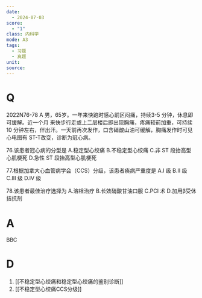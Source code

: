 ```yaml
---
date:
  - 2024-07-03
score:
  - "1"
class: 内科学
mode: A3
tags:
  - 习题
  - 真题
unit: 
source:
---
```


# Q
2022N76-78 A 男，65岁。一年来快跑时感心前区闷痛，持续3-5 分钟，休息即可缓解。近一个月 来快步行走或上二层楼后即出现胸痛，疼痛较前加重，可持续10 分钟左右，伴出汗。一天前再次发作，口含硝酸山油可缓解，胸痛发作时可见心电图有 ST-T改变，诊断为冠心病。

76.该患者冠心病的分型是
A.稳定型心绞痛
B.不稳定型心绞痛
C.非 ST 段抬高型心肌梗死
D.急性 ST 段抬高型心肌梗死

77.根据加拿大心血管病学会（CCS）分级，该患者痪病严重度是
A.I 级
B.II 级
C.III 级
D.IV 级

78.该患者最佳治疗选择为
A.溶栓治疗
B.长效硝酸甘油口服
C.PCI 术
D.加用β受休拮抗剂
# A
BBC

# D
1. [[不稳定型心绞痛和稳定型心绞痛的鉴别诊断]]
2. [[不稳定型心绞痛CCS分级]]